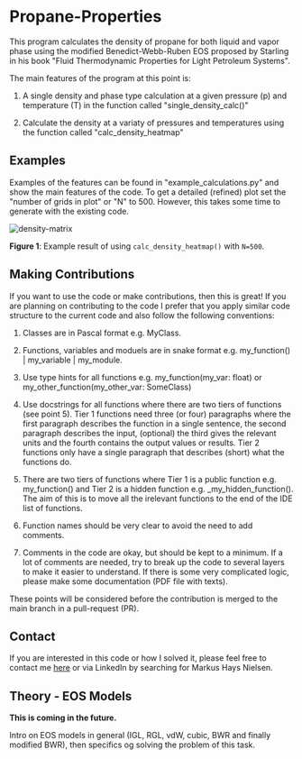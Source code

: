 # Propane-Properties
This program calculates the density of propane for both liquid and vapor phase using the 
modified Benedict-Webb-Ruben EOS proposed by Starling in his book "Fluid Thermodynamic 
Properties for Light Petroleum Systems". 

The main features of the program at this point is: 

1) A single density and phase type calculation at a given pressure (p) and temperature (T) 
in the function called "single_density_calc()"

2) Calculate the density at a variaty of pressures and temperatures using the function called 
"calc_density_heatmap"

## Examples
Examples of the features can be found in "example_calculations.py" and show the main features of the code. To get a detailed (refined) plot set the "number of grids in plot" or "N" to 500. However, this takes some time to generate with the existing code. 

![density-matrix](https://user-images.githubusercontent.com/31182250/104158808-695daa00-53ee-11eb-90be-ef69ffa4aab3.png)


**Figure 1**: Example result of using `calc_density_heatmap()` with `N=500`.

## Making Contributions
If you want to use the code or make contributions, then this is great! If you are planning on contributing to the code 
I prefer that you apply similar code structure to the current code and also follow the following conventions:

1) Classes are in Pascal format e.g. MyClass.

2) Functions, variables and moduels are in snake format e.g. my_function() | my_variable | my_module.

3) Use type hints for all functions e.g. my_function(my_var: float) or my_other_function(my_other_var: SomeClass)

4) Use docstrings for all functions where there are two tiers of functions (see point 5). Tier 1 functions need three (or four) paragraphs 
where the first paragraph describes the function in a single sentence, the second paragraph describes the input, (optional) the 
third gives the relevant units and the fourth contains the output values or results. Tier 2 functions only have a single paragraph that 
describes (short) what the functions do.

5) There are two tiers of functions where Tier 1 is a public function e.g. my_function() and Tier 2 is a hidden function e.g. _my_hidden_function(). 
The aim of this is to move all the irelevant functions to the end of the IDE list of functions.

6) Function names should be very clear to avoid the need to add comments.

7) Comments in the code are okay, but should be kept to a minimum. If a lot of comments are needed, try to break up the code to several layers to 
make it easier to understand. If there is some very complicated logic, please make some documentation (PDF file with texts).  

These points will be considered before the contribution is merged to the main branch in a pull-request (PR).

## Contact
If you are interested in this code or how I solved it, please feel free to contact me [here](mailto:markushays@whitson.com) or via LinkedIn by searching for Markus Hays Nielsen.

## Theory - EOS Models
**This is coming in the future.**

Intro on EOS models in general (IGL, RGL, vdW, cubic, BWR and finally modified BWR), then specifics og solving the problem of this task.
